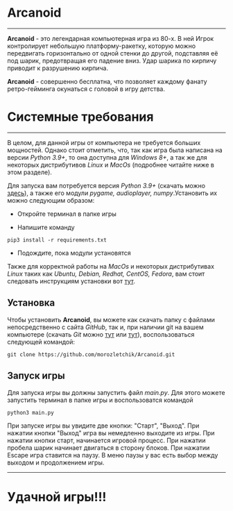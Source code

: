 # **Arcanoid**
***
**Arcanoid** - это легендарная компьютерная игра из 80-х. В ней Игрок контролирует небольшую платформу-ракетку, которую можно передвигать горизонтально от одной стенки до другой, подставляя её под шарик, предотвращая его падение вниз. Удар шарика по кирпичу приводит к разрушению кирпича.

**Arcanoid** - совершенно бесплатна, что позволяет каждому фанату ретро-гейминга окунаться с головой в игру детства.

# **Системные требования**
***
В целом, для данной игры от компьютера не требуется больших мощностей. Однако стоит отметить, 
что, так как игра была написана на версии *Python 3.9+*, то она доступна для *Windows 8+*, 
а так же для некоторых дистрибутивов *Linux* и *MacOs* (подробнее читайте ниже в этом разделе).

Для запуска вам потребуется версия *Python 3.9+* (скачать можно [здесь](https://www.python.org/downloads/)), 
а также его модули *pygame, audioplayer, numpy*.Установить их можно следующим образом:

* Откройте терминал в папке игры

* Напишите команду 

```
pip3 install -r requirements.txt
```
* Подождите, пока модули установятся

Также для корректной работы на *MacOs* и некоторых дистрибутивах *Linux* таких как *Ubuntu, Debian, Redhat, CentOS, Fedora*, 
вам стоит следовать инструкциям установки вот [тут](https://www.pypi.org/project/audioplayer).

## Установка

Чтобы установить **Arcanoid**, вы можете как скачать папку с файлами непосредственно с сайта *GitHub*, так и, при наличии git на вашем компьютере 
(скачать *Git* можно [тут](https://git-scm.com/downloads) или [тут](https://gitforwindows.org/)), воспользоваться следующей командой: 
```
git clone https://github.com/morozletchik/Arcanoid.git
```
## Запуск игры
Для запуска игры вы должны запустить файл *main.py*. Для этого можете запустить терминал в папке игры и воспользоватся командой 
```
python3 main.py
```
При запуске игры вы увидите две кнопки: "Старт", "Выход".
При нажатии кнопки "Выход" игра вы немедленно выходите из игры.
При нажатии кнопки старт, начинается игровой процесс.
При нажатии пробела шарик начинает двигаться в сторону блоков.
При нажатии Escape игра ставится на паузу. В меню паузы у вас есть выбор между выходом и продолжением игры.
***

# **Удачной игры!!!**
